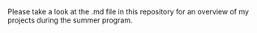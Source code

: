 Please take a look at the .md file in this repository for an overview of my projects during the summer program. 
